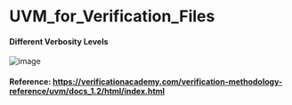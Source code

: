 # UVM_for_Verification_Files

#### Different Verbosity Levels
![image](https://github.com/srsapireddy/UVM_for_Verification_Files/assets/32967087/27bad4fe-a458-46ea-9173-cfda5f157145)

#### Reference: https://verificationacademy.com/verification-methodology-reference/uvm/docs_1.2/html/index.html
